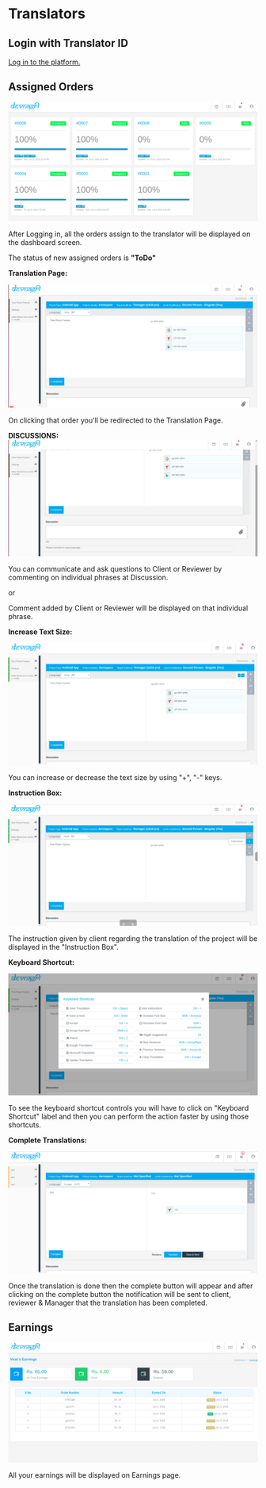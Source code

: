 # Translators

## Login with Translator ID

  [Log in to the platform.](https://app.devnagri.com)

## Assigned Orders

 ![alt text](./images/AssignOrders1.png)

  After Logging in, all the orders assign to the translator will be displayed on the dashboard screen.

   The status of new assigned orders is **"ToDo"**

  **Translation Page:**

![alt text](./images/TransTranslator1.png)

On clicking that order you'll be redirected to the Translation Page.

**DISCUSSIONS:**
![alt text](./images/Discussion.png)

You can communicate and ask questions to Client or Reviewer by commenting on individual phrases at Discussion.

 or

Comment added by Client or Reviewer will be displayed on that individual phrase.

**Increase Text Size:**

![alt text](./images/Fontsize.png)

You can increase or decrease the text size by using "+", "-" keys.

**Instruction Box:**

![alt text](./images/Instructionbox.png)

The instruction given by client regarding the translation of the project will be displayed in the "Instruction Box".

**Keyboard Shortcut:**

![alt text](./images/KS.png)

To see the keyboard shortcut controls you will have to click on "Keyboard Shortcut" label and then you can perform the action faster by using those shortcuts.

**Complete Translations:**

![alt text](./images/Complete1.png)

Once the translation is done then the complete button will appear and after clicking on the complete button the notification will be sent to client, reviewer & Manager that the translation has been completed.

## Earnings

![alt text](./images/Earnings1.png)

All your earnings will be displayed on Earnings page.
